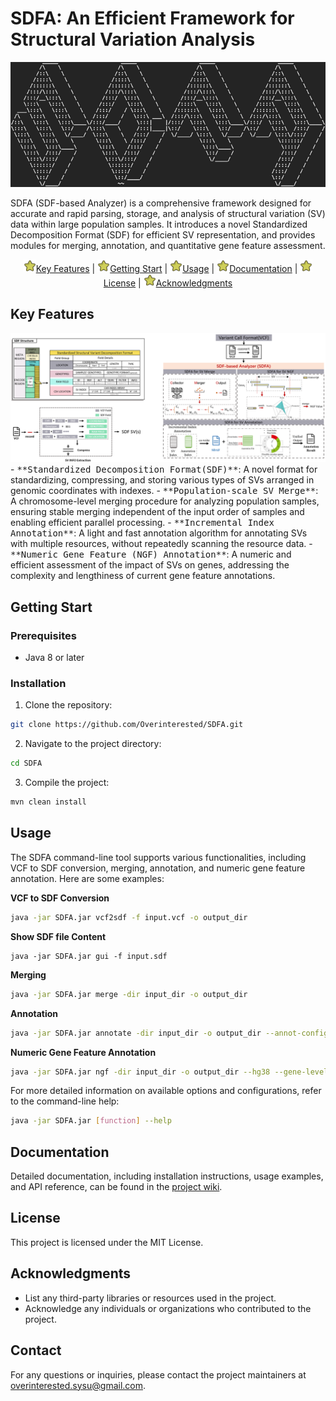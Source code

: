 # SDFA: An Efficient Framework for Structural Variation Analysis



<div align="center"> <img src="./assets/img_1.png" alt="SDFA Logo" width="800"height="200"> </div>


SDFA (SDF-based Analyzer) is a comprehensive framework designed for accurate and rapid parsing, storage, and analysis of structural variation (SV) data within large population samples. It introduces a novel Standardized Decomposition Format (SDF) for efficient SV representation, and provides modules for merging, annotation, and quantitative gene feature assessment.

<p align="center">
  <a href="#key-features"><img src="./assets/xingxing.png" width=20 alt="*">Key Features</a> |
  <a href="#getting-start"><img src="./assets/xingxing.png" width=20 alt="*">Getting Start</a> |
  <a href="#usage"><img src="./assets/xingxing.png" width=20 alt="*">Usage</a> |
  <a href="#documentation"><img src="./assets/xingxing.png" width=20 alt="*">Documentation</a> |
  <a href="#license"><img src="./assets/xingxing.png" width=20 alt="*">License</a> |
  <a href="#acknowledgments"><img src="./assets/xingxing.png" width=20 alt="*">Acknowledgments</a>
</p>

## Key Features
<img src="./assets/img.png" alt="SDFA Framework">
- <kbd>**Standardized Decomposition Format(SDF)**</kbd>: A novel format for standardizing, compressing, and storing various types of SVs arranged in genomic coordinates with indexes.
- <kbd>**Population-scale SV Merge**</kbd>: A chromosome-level merging procedure for analyzing population samples, ensuring stable merging independent of the input order of samples and enabling efficient parallel processing.
- <kbd>**Incremental Index Annotation**</kbd>: A light and fast annotation algorithm for annotating SVs with multiple resources, without repeatedly scanning the resource data.
- <kbd>**Numeric Gene Feature (NGF) Annotation**</kbd>: A numeric and efficient assessment of the impact of SVs on genes, addressing the complexity and lengthiness of current gene feature annotations.

## Getting Start

### Prerequisites

- Java 8 or later

### Installation

1. Clone the repository:

```bash
git clone https://github.com/Overinterested/SDFA.git
```

2. Navigate to the project directory:

```bash
cd SDFA
```

3. Compile the project:

```bash
mvn clean install
```

## Usage

The SDFA command-line tool supports various functionalities, including VCF to SDF conversion, merging, annotation, and numeric gene feature annotation. Here are some examples:

**VCF to SDF Conversion**

```bash
java -jar SDFA.jar vcf2sdf -f input.vcf -o output_dir
```

**Show SDF file Content**

```shell
java -jar SDFA.jar gui -f input.sdf
```

**Merging**

```bash
java -jar SDFA.jar merge -dir input_dir -o output_dir
```

**Annotation**

```bash
java -jar SDFA.jar annotate -dir input_dir -o output_dir --annot-config annotation.config
```

**Numeric Gene Feature Annotation**

```bash
java -jar SDFA.jar ngf -dir input_dir -o output_dir --hg38 --gene-level
```

For more detailed information on available options and configurations, refer to the command-line help:

```bash
java -jar SDFA.jar [function] --help
```

## Documentation

Detailed documentation, including installation instructions, usage examples, and API reference, can be found in the [project wiki](https://github.com/Overinterested/SDFA/wiki).

## License

This project is licensed under the MIT License.

## Acknowledgments

- List any third-party libraries or resources used in the project.
- Acknowledge any individuals or organizations who contributed to the project.

## Contact

For any questions or inquiries, please contact the project maintainers at overinterested.sysu@gmail.com.

